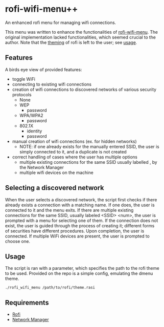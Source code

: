 # rofi-wifi-menu++

An enhanced rofi menu for managing wifi connections.

This menu was written to enhance the functionalities of [rofi-wifi-menu](https://github.com/zbaylin/rofi-wifi-menu). The original implementation lacked functionalities, which seemed crucial to the author. Note that the [theming](https://github.com/DaveDavenport/rofi-themes) of rofi is left to the user; see [usage](#usage).
## Features

A birds eye view of provided features:

  * toggle WiFi
  * connecting to existing wifi connections
  * creation of wifi connections to discovered networks of various security protocols
    * None
    * WEP
      * password
    * WPA/WPA2
      * password
    * 802.1X
      * identity
      * password
  * manual creation of wifi connections (ex. for hidden networks)
    * NOTE: if one already exists for the manually entered SSID, the user is simply connected to it, and a duplicate is not created
  * correct handling of cases where the user has multiple options
    * multiple existing connections for the same SSID usually labelled <SSID> <num>, by the Network Manager
    * multiple wifi devices on the machine

## Selecting a discovered network

When the user selects a discovered network, the script first checks if there already exists a connection with a matching name. If one does, the user is connected to it and the menu exits. If there are multiple existing connections for the same SSID, usually labeled \<SSID\> \<num\>, the user is prompted with a menu for selecting one of them. If the connection does not exist, the user is guided through the process of creating it; different forms of securities have different procedures. Upon completion, the user is connected. If multiple WiFi devices are present, the user is prompted to choose one.

## Usage

The script is ran with a parameter, which specifies the path to the rofi theme to be used. Provided on the repo is a simple config, emulating the dmenu theme.

    ./rofi_wifi_menu /path/to/rofi/theme.rasi

## Requirements 

  * [Rofi](https://github.com/DaveDavenport/rofi)
  * [Network Manager](https://wiki.gnome.org/Projects/NetworkManager)
